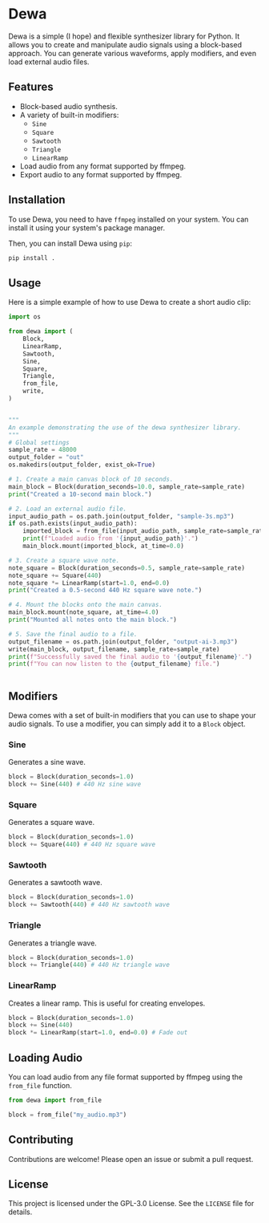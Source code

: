 # Dewa

Dewa is a simple (I hope) and flexible synthesizer library for Python. It allows you to create and manipulate audio signals using a block-based approach. You can generate various waveforms, apply modifiers, and even load external audio files.

## Features

*   Block-based audio synthesis.
*   A variety of built-in modifiers:
    *   `Sine`
    *   `Square`
    *   `Sawtooth`
    *   `Triangle`
    *   `LinearRamp`
*   Load audio from any format supported by ffmpeg.
*   Export audio to any format supported by ffmpeg.

## Installation

To use Dewa, you need to have `ffmpeg` installed on your system. You can install it using your system's package manager.

Then, you can install Dewa using `pip`:

```bash
pip install .
```

## Usage

Here is a simple example of how to use Dewa to create a short audio clip:

```python
import os

from dewa import (
    Block,
    LinearRamp,
    Sawtooth,
    Sine,
    Square,
    Triangle,
    from_file,
    write,
)


"""
An example demonstrating the use of the dewa synthesizer library.
"""
# Global settings
sample_rate = 48000
output_folder = "out"
os.makedirs(output_folder, exist_ok=True)

# 1. Create a main canvas block of 10 seconds.
main_block = Block(duration_seconds=10.0, sample_rate=sample_rate)
print("Created a 10-second main block.")

# 2. Load an external audio file.
input_audio_path = os.path.join(output_folder, "sample-3s.mp3")
if os.path.exists(input_audio_path):
    imported_block = from_file(input_audio_path, sample_rate=sample_rate)
    print(f"Loaded audio from '{input_audio_path}'.")
    main_block.mount(imported_block, at_time=0.0)

# 3. Create a square wave note.
note_square = Block(duration_seconds=0.5, sample_rate=sample_rate)
note_square += Square(440)
note_square *= LinearRamp(start=1.0, end=0.0)
print("Created a 0.5-second 440 Hz square wave note.")

# 4. Mount the blocks onto the main canvas.
main_block.mount(note_square, at_time=4.0)
print("Mounted all notes onto the main block.")

# 5. Save the final audio to a file.
output_filename = os.path.join(output_folder, "output-ai-3.mp3")
write(main_block, output_filename, sample_rate=sample_rate)
print(f"Successfully saved the final audio to '{output_filename}'.")
print(f"You can now listen to the {output_filename} file.")



```

## Modifiers

Dewa comes with a set of built-in modifiers that you can use to shape your audio signals. To use a modifier, you can simply add it to a `Block` object.

### Sine

Generates a sine wave.

```python
block = Block(duration_seconds=1.0)
block += Sine(440) # 440 Hz sine wave
```

### Square

Generates a square wave.

```python
block = Block(duration_seconds=1.0)
block += Square(440) # 440 Hz square wave
```

### Sawtooth

Generates a sawtooth wave.

```python
block = Block(duration_seconds=1.0)
block += Sawtooth(440) # 440 Hz sawtooth wave
```

### Triangle

Generates a triangle wave.

```python
block = Block(duration_seconds=1.0)
block += Triangle(440) # 440 Hz triangle wave
```

### LinearRamp

Creates a linear ramp. This is useful for creating envelopes.

```python
block = Block(duration_seconds=1.0)
block += Sine(440)
block *= LinearRamp(start=1.0, end=0.0) # Fade out
```

## Loading Audio

You can load audio from any file format supported by ffmpeg using the `from_file` function.

```python
from dewa import from_file

block = from_file("my_audio.mp3")
```

## Contributing

Contributions are welcome! Please open an issue or submit a pull request.

## License

This project is licensed under the GPL-3.0 License. See the `LICENSE` file for details.

